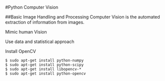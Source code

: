 #Python Computer Vision

##Basic Image Handling and Processing
Computer Vision is the automated extraction of information from images.

Mimic human Vision

Use data and statistical approach

Install OpenCV

```
$ sudo apt-get install python-numpy
$ sudo apt-get install python-scipy
$ sudo apt-get install libopencv-*
$ sudo apt-get install python-opencv
```
